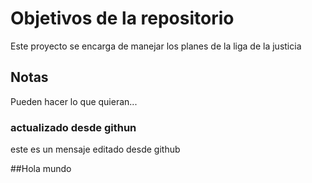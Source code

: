 # Objetivos de la repositorio

Este proyecto se encarga de manejar los planes de la liga de la justicia


## Notas
Pueden hacer lo que quieran...

### actualizado desde githun
este es un mensaje editado desde github

##Hola mundo
